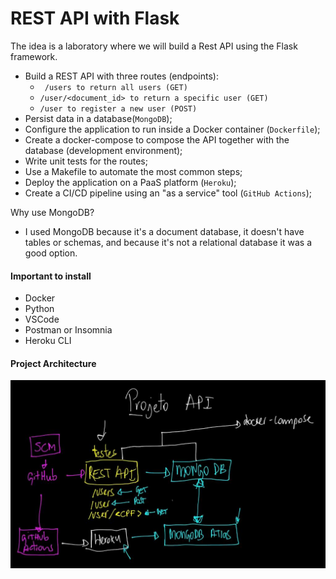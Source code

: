 
# REST API with Flask

The idea is a laboratory where we will build a Rest API using the Flask framework.

- Build a REST API with three routes (endpoints):
  - ` /users to return all users (GET)`   
  - ` /user/<document_id> to return a specific user (GET) `
  - ` /user to register a new user (POST) `
-  Persist data in a database(`MongoDB`);
-  Configure the application to run inside a Docker container (`Dockerfile`);
-  Create a docker-compose to compose the API together with the database (development environment);
-  Write unit tests for the routes;
-  Use a Makefile to automate the most common steps;
-  Deploy the application on a PaaS platform (`Heroku`);
-  Create a CI/CD pipeline using an "as a service" tool (`GitHub Actions`);

Why use MongoDB?

- I used MongoDB because it's a document database, it doesn't have tables or schemas, and because it's not a relational database it was a good option.


#### Important to install

- Docker
- Python
- VSCode
- Postman or Insomnia
- Heroku CLI

#### Project Architecture

![Screenshot](/images/project_architecture.png)